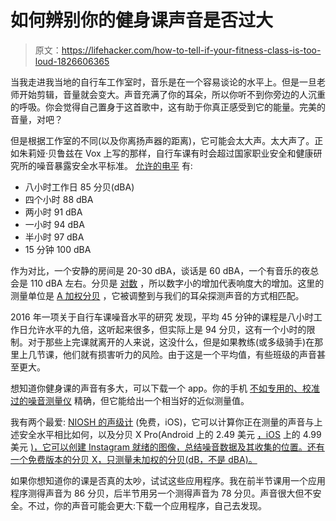 # 如何辨别你的健身课声音是否过大

> 原文：<https://lifehacker.com/how-to-tell-if-your-fitness-class-is-too-loud-1826606365>

当我走进我当地的自行车工作室时，音乐是在一个容易谈论的水平上。但是一旦老师开始剪辑，音量就会变大。声音充满了你的耳朵，所以你听不到你旁边的人沉重的呼吸。你会觉得自己置身于这首歌中，这有助于你真正感受到它的能量。完美的音量，对吧？



但是根据工作室的不同(以及你离扬声器的距离)，它可能会太大声。太大声了。正如朱莉娅·贝鲁兹在 Vox 上写的那样，自行车课有时会超过国家职业安全和健康研究所的噪音暴露安全水平标准。 [允许的电平](https://www.osha.gov/SLTC/noisehearingconservation/) 有:

*   八小时工作日 85 分贝(dBA)
*   四个小时 88 dBA
*   两小时 91 dBA
*   一小时 94 dBA
*   半小时 97 dBA
*   15 分钟 100 dBA

作为对比，一个安静的房间是 20-30 dBA，谈话是 60 dBA，一个有音乐的夜总会是 110 dBA 左右。分贝是 [对数](http://www.animations.physics.unsw.edu.au/jw/dB.htm) ，所以数字小的增加代表响度大的增加。这里的测量单位是 [A 加权分贝](https://whatis.techtarget.com/definition/A-weighted-decibels-dBA-or-dBa-or-dBa) ，它被调整到与我们的耳朵探测声音的方式相匹配。

2016 年一项关于自行车课噪音水平的研究 发现，平均 45 分钟的课程是八小时工作日允许水平的九倍，这听起来很多，但实际上是 94 分贝，这有一个小时的限制。对于那些上完课就离开的人来说，这没什么，但是如果教练(或多级骑手)在那里上几节课，他们就有损害听力的风险。由于这是一个平均值，有些班级的声音甚至更大。

想知道你健身课的声音有多大，可以下载一个 app。你的手机 [不如专用的、校准过的噪音测量仪](https://blogs.cdc.gov/niosh-science-blog/2014/04/09/sound-apps/) 精确，但它能给出一个相当好的近似测量值。

我有两个最爱: [NIOSH 的声级计](https://www.cdc.gov/niosh/topics/noise/app.html) (免费，iOS)，它可以计算你正在测量的声音与上述安全水平相比如何，以及分贝 X Pro(Android 上的 2.49 美元 [，iOS](https://play.google.com/store/apps/details?id=com.skypaw.decibel10pro) 上的 4.99 美元 [)，它可以创建 Instagram 就绪的图像，总结噪音数据及其收集的位置。还有一个免费版本的分贝 X，只测量未加权的分贝(dB，不是 dBA)。](https://itunes.apple.com/us/app/decibel-x-pro-dba-noise-meter/id1257651611?mt=8)

如果你想知道你的课是否真的太吵，试试这些应用程序。我在前半节课用一个应用程序测得声音为 86 分贝，后半节用另一个测得声音为 78 分贝。声音很大但不安全。不过，你的声音可能会更大:下载一个应用程序，自己去发现。